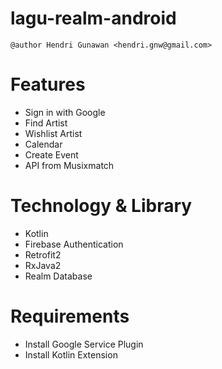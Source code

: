 # lagu-realm-android

```
@author Hendri Gunawan <hendri.gnw@gmail.com>
```

# Features
- Sign in with Google
- Find Artist
- Wishlist Artist
- Calendar
- Create Event
- API from Musixmatch

# Technology & Library
- Kotlin
- Firebase Authentication
- Retrofit2
- RxJava2
- Realm Database

# Requirements
- Install Google Service Plugin
- Install Kotlin Extension

